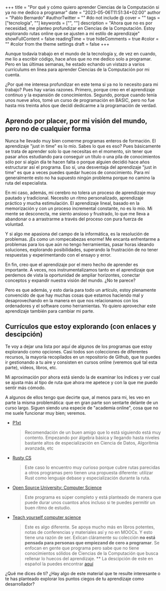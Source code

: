 +++
title = "Por qué y cómo quiero aprender Ciencias de la Computación si ya no me dedico a programar"
date = "2023-05-06T11:51:34+02:00"
author = "Pablo Bernardo"
#authorTwitter = "" #do not include @
cover = ""
tags = ["tecnología", ""]
keywords = ["", ""]
description = "Ahora que no es por necesidad, me planteo profundizar en Ciencias de la Computación. Estoy explorando rutas online que se ajusten a mi estilo de aprendizaje"
showFullContent = false
readingTime = true
hideComments = true
#color = "" #color from the theme settings
draft = false
+++

Aunque todavía trabajo en el mundo de la tecnología y, de vez en cuando, me lío a escribir código, hace años que no me dedico solo a programar. Pero en las últimas semanas, he estado echando un vistazo a varios currículums en línea para aprender Ciencias de la Computación por mi cuenta.

¿Por qué me interesa profundizar en este tema si ya no lo necesito para mi trabajo? Pues hay varias razones. Primero, porque creo en el aprendizaje continuo y la expansión de conocimientos. Segundo, porque cuando tenía unos nueve años, tomé un curso de programación en BASIC, pero no fue hasta mis treinta años que decidí dedicarme a la programación de verdad.

## Aprendo por placer, por mi visión del mundo, pero no de cualquier forma

Nunca he llevado muy bien comerme programas enteros de formación. El aprendizaje "just in time" es lo mío. Sabes lo que es eso? Pues básicamente se trata de aprender solo lo que necesitas en el momento, sin tener que pasar años estudiando para conseguir un título o una pila de conocimientos sólo por si algún día te hacen falta o porque alguien decidió hace años estructurar así el programa. Eso sí, una desventaja del aprendizaje "just in time" es que a veces puedes quedar huecos de conocimiento. Para mí generalmente esto no ha supuesto ningún problema porque no camino la ruta del especialista.

En mi caso, además, mi cerebro no tolera un proceso de aprendizaje muy pautado y tradicional. Necesito un ritmo personalizado, aprendizaje práctico y mucha estimulación. El aprendizaje lineal, basado en la memorización y con un proceso incremental constante, no es lo mío. Mi mente se desconecta, me siento ansioso y frustrado, lo que me lleva a abandonar o a arrastrarme a través del proceso con pura fuerza de voluntad.

Y si algo me apasiona del campo de la informática, es la resolución de problemas. ¡Es como un rompecabezas enorme! Me encanta enfrentarme a problemas para los que aún no tengo herramientas, pasar horas ideando soluciones, explorando posibilidades, superando la frustración de no tener respuestas y experimentando con el ensayo y error.

En fin, creo que el aprendizaje por el mero hecho de aprender es importante. A veces, nos instrumentalizamos tanto en el aprendizaje que perdemos de vista la oportunidad de ampliar horizontes, conectar conceptos y expandir nuestra visión del mundo. ¿No te parece?

Pero es que además, y esto daría para todo un artículo, estoy plenamente convencido de que hay muchas cosas que estamos haciendo mal y desaprovechando en la manera en que nos relacionamos con los ordenadores y el software como herramientas. Yo quiero aprovechar este aprendizaje también para cambiar mi parte.

## Currículos que estoy explorando (con enlaces y descipción)
Te voy a dejar una lista por aquí de algunos de los programas que estoy explorando como opciones. Casi todos son colecciones de diferentes recursos, la mayoría recopilados en un repositorio de Github, que te puedes ir gestionando a tu aire y consisten en cursos online (veremos qué tal esta parte), vídeos, libros, etc.

Mi aproximación por ahora está siendo la de examinar los índices y ver cual se ajusta más al tipo de ruta que ahora me apetece y con la que me puedo sentir más cómodo.

A algunos de ellos tengo que decirte que, al menos para mi, les veo en parte la misma problemática: que en gran parte son sentarte delante de un curso largo. Siguen siendo una especie de "academia online", cosa que no me suele funcionar muy bien; veremos.


- [P1xt](https://github.com/P1xt/p1xt-guides)
  > Recomendación de un buen amigo que lo está siguiendo está muy contento.
  Empezando por álgebra básica y llegando hasta niveles bastante altos de especialización en Ciencia de Datos, Algoritmia avanzada, etc

- [Rusty CS](https://github.com/AbdesamedBendjeddou/Rusty-CS#why-learn-computer-science)
  > Este caso lo encuentro muy curioso porque cubre rutas parecidas a otros programas pero tienen una propuesta diferente: utilizar Rust como lenguaje debase y especialización durante la ruta.

- [Open Source University: Computer Science](https://github.com/ossu/computer-science)
  > Este programa es súper completo y está planteado de manera que puede durar unos cuantos años incluso si te puedes permitir un buen ritmo de estudio.
  
- [Teach yourself computer science](https://teachyourselfcs.com/)
  > Este es algo diferente. Se apoya mucho más en libros potentes, notas de conferencias y materiales así y no en MOOCs. Y esto tiene una razón de ser. Exlican cláramente su colección **no está pensada para personas que empiezand de cero a programar**. Se enfocan en gente que programa pero sabe que no tiene conocimientos sólidos de Ciencias de la Computación que busca rellenar lo huecos del aprendizaje.
  ** La descipción de este en español la puedes encontrar [aquí](https://github.com/jamesleeat/TeachYourselfCS-ES/blob/main/TeachYourselfCS-ES.md)


¿Qué me dices de ti? ¿Hay algo de este material que te resulte interesante o te has planteado explorar los puntos ciegos de tu aprendizaje como desarrollador?
